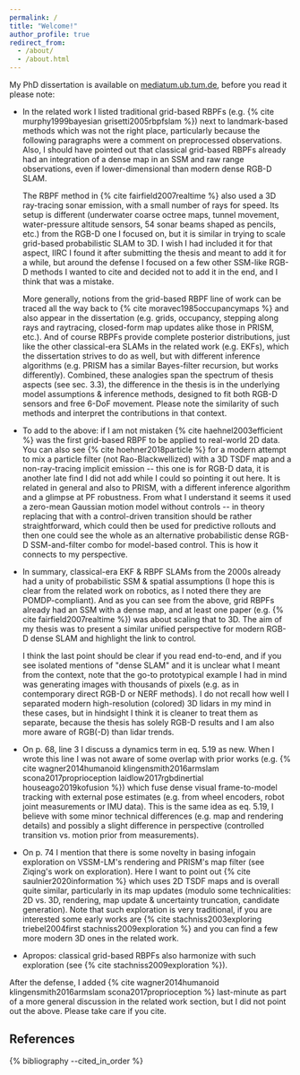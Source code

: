 ```yaml
---
permalink: /
title: "Welcome!"
author_profile: true
redirect_from: 
  - /about/
  - /about.html
---
```


My PhD dissertation is available on [mediatum.ub.tum.de](https://mediatum.ub.tum.de/doc/1720613/1720613.pdf), before you read it please note:

- In the related work I listed traditional grid-based RBPFs (e.g. {% cite murphy1999bayesian grisetti2005rbpfslam %}) next to landmark-based methods which was not the right place, particularly because the following paragraphs were a comment on preprocessed observations.
Also, I should have pointed out that classical grid-based RBPFs already had an integration of a dense map in an SSM and raw range observations, even if lower-dimensional than modern dense RGB-D SLAM.

    The RBPF method in {% cite fairfield2007realtime %} also used a 3D ray-tracing sonar emission, with a small number of rays for speed.
    Its setup is different (underwater coarse octree maps, tunnel movement, water-pressure altitude sensors, 54 sonar beams shaped as pencils, etc.) from the RGB-D one I focused on, but it is similar in trying to scale grid-based probabilistic SLAM to 3D.
    I wish I had included it for that aspect, IIRC I found it after submitting the thesis and meant to add it for a while, but around the defense I focused on a few other SSM-like RGB-D methods I wanted to cite and decided not to add it in the end, and I think that was a mistake.

    More generally, notions from the grid-based RBPF line of work can be traced all the way back to {% cite moravec1985occupancymaps %} and also appear in the dissertation (e.g. grids, occupancy, stepping along rays and raytracing, closed-form map updates alike those in PRISM, etc.).
    And of course RBPFs provide complete posterior distributions, just like the other classical-era SLAMs in the related work (e.g. EKFs), which the dissertation strives to do as well, but with different inference algorithms (e.g. PRISM has a similar Bayes-filter recursion, but works differently).
    Combined, these analogies span the spectrum of thesis aspects (see sec. 3.3), the difference in the thesis is in the underlying model assumptions & inference methods, designed to fit both RGB-D sensors and free 6-DoF movement.
    Please note the similarity of such methods and interpret the contributions in that context.

- To add to the above: if I am not mistaken {% cite haehnel2003efficient %} was the first grid-based RBPF to be applied to real-world 2D data.
You can also see {% cite hoehner2018particle %} for a modern attempt to mix a particle filter (not Rao-Blackwellized) with a 3D TSDF map and a non-ray-tracing implicit emission -- this one is for RGB-D data, it is another late find I did not add while I could so pointing it out here.
It is related in general and also to PRISM, with a different inference algorithm and a glimpse at PF robustness.
From what I understand it seems it used a zero-mean Gaussian motion model without controls -- in theory replacing that with a control-driven transition should be rather straightforward, which could then be used for predictive rollouts and then one could see the whole as an alternative probabilistic dense RGB-D SSM-and-filter combo for model-based control.
This is how it connects to my perspective.

- In summary, classical-era EKF & RBPF SLAMs from the 2000s already had a unity of probabilistic SSM & spatial assumptions (I hope this is clear from the related work on robotics, as I noted there they are POMDP-compliant).
And as you can see from the above, grid RBPFs already had an SSM with a dense map, and at least one paper (e.g. {% cite fairfield2007realtime %}) was about scaling that to 3D.
The aim of my thesis was to present a similar unified perspective for modern RGB-D dense SLAM and highlight the link to control.

    I think the last point should be clear if you read end-to-end, and if you see isolated mentions of "dense SLAM" and it is unclear what I meant from the context, note that the go-to prototypical example I had in mind was generating images with thousands of pixels (e.g. as in contemporary direct RGB-D or NERF methods).
    I do not recall how well I separated modern high-resolution (colored) 3D lidars in my mind in these cases, but in hindsight I think it is cleaner to treat them as separate, because the thesis has solely RGB-D results and I am also more aware of RGB(-D) than lidar trends.

- On p. 68, line 3 I discuss a dynamics term in eq. 5.19 as new.
When I wrote this line I was not aware of some overlap with prior works (e.g. {% cite wagner2014humanoid klingensmith2016armslam scona2017proprioception laidlow2017rgbdinertial houseago2019kofusion %}) which fuse dense visual frame-to-model tracking with external pose estimates (e.g. from wheel encoders, robot joint measurements or IMU data).
This is the same idea as eq. 5.19, I believe with some minor technical differences (e.g. map and rendering details) and possibly a slight difference in perspective (controlled transition vs. motion prior from measurements).

- On p. 74 I mention that there is some novelty in basing infogain exploration on VSSM-LM's rendering and PRISM's map filter (see Ziqing's work on exploration).
Here I want to point out {% cite saulnier2020information %} which uses 2D TSDF maps and is overall quite similar, particularly in its map updates (modulo some technicalities: 2D vs. 3D, rendering, map update & uncertainty truncation, candidate generation).
Note that such exploration is very traditional, if you are interested some early works are {% cite stachniss2003exploring triebel2004first stachniss2009exploration %} and you can find a few more modern 3D ones in the related work.

- Apropos: classical grid-based RBPFs also harmonize with such exploration (see {% cite stachniss2009exploration %}).

After the defense, I added {% cite wagner2014humanoid klingensmith2016armslam scona2017proprioception %} last-minute as part of a more general discussion in the related work section, but I did not point out the above.
Please take care if you cite.

## References
{% bibliography --cited_in_order %}
